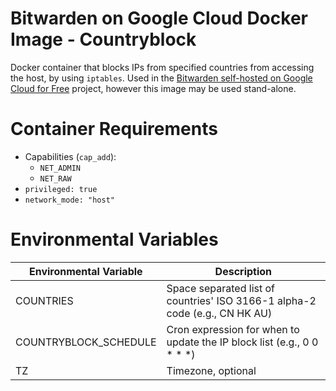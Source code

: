 # Bitwarden on Google Cloud Docker Image - Countryblock

Docker container that blocks IPs from specified countries from accessing the host, by using `iptables`. Used in the [Bitwarden self-hosted on Google Cloud for Free](https://github.com/dadatuputi/bitwarden_gcloud) project, however this image may be used stand-alone.

# Container Requirements

* Capabilities (`cap_add`):
  * `NET_ADMIN`
  * `NET_RAW`
* `privileged: true`
* `network_mode: "host"`


# Environmental Variables

| Environmental Variable | Description                                                                 |
| ---------------------- | --------------------------------------------------------------------------- |
| COUNTRIES              | Space separated list of countries' ISO 3166-1 alpha-2 code (e.g., CN HK AU) |
| COUNTRYBLOCK_SCHEDULE  | Cron expression for when to update the IP block list (e.g., 0 0 \* \* \*)   |
| TZ                     | Timezone, optional                                                          |
